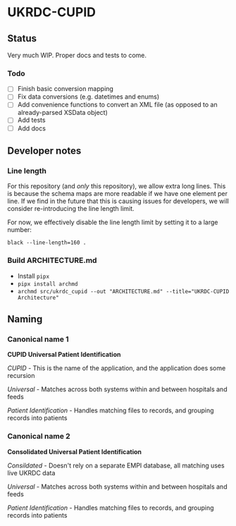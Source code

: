 # UKRDC-CUPID

## Status

Very much WIP. Proper docs and tests to come.

### Todo

- [ ] Finish basic conversion mapping
- [ ] Fix data conversions (e.g. datetimes and enums)
- [ ] Add convenience functions to convert an XML file (as opposed to an already-parsed XSData object)
- [ ] Add tests
- [ ] Add docs

## Developer notes

### Line length

For this repository (and _only_ this repository), we allow extra long lines.
This is because the schema maps are more readable if we have one element per line.
If we find in the future that this is causing issues for developers, we will consider re-introducing the line length limit.

For now, we effectively disable the line length limit by setting it to a large number:

`black --line-length=160 .`

### Build ARCHITECTURE.md

- Install `pipx`
- `pipx install archmd`
- `archmd src/ukrdc_cupid --out "ARCHITECTURE.md" --title="UKRDC-CUPID Architecture"`


## Naming

### Canonical name 1

**CUPID Universal Patient Identification** 

*CUPID* - This is the name of the application, and the application does some recursion

*Universal* - Matches across both systems within and between hospitals and feeds

*Patient Identification* - Handles matching files to records, and grouping records into patients


### Canonical name 2

**Consolidated Universal Patient Identification** 

*Consildated* - Doesn't rely on a separate EMPI database, all matching uses live UKRDC data

*Universal* - Matches across both systems within and between hospitals and feeds

*Patient Identification* - Handles matching files to records, and grouping records into patients

